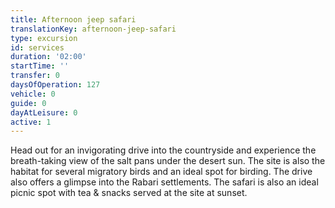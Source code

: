 ```yaml
---
title: Afternoon jeep safari
translationKey: afternoon-jeep-safari
type: excursion
id: services
duration: '02:00'
startTime: ''
transfer: 0
daysOfOperation: 127
vehicle: 0
guide: 0
dayAtLeisure: 0
active: 1
---
```

Head out for an invigorating drive into the countryside and experience the breath-taking view of the salt pans under the desert sun. The site is also the habitat for several migratory birds and an ideal spot for birding. The drive also offers a glimpse into the Rabari settlements. The safari is also an ideal picnic spot with tea & snacks served at the site at sunset.